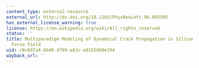 ```yaml
---
content_type: external-resource
external_url: http://dx.doi.org/10.1103/PhysRevLett.96.095505
has_external_license_warning: true
license: https://en.wikipedia.org/wiki/All_rights_reserved
status: ''
title: Multiparadigm Modeling of Dynamical Crack Propagation in Silicon Using a Reactive
  Force Field
uid: c0c607a4-bb46-4799-a63c-e9155bb0e194
wayback_url: ''
---
```

